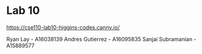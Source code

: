 # Lab 10

https://cse110-lab10-higgins-codes.canny.io/

Ryan Lay - A16038139
Andres Gutierrez - A16095835
Sanjai Subramanian - A15889577